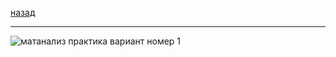 [назад](../../../../README.md)
***
![матанализ практика вариант номер 1](../../../../images/1-sem/mathan/practice/att3/math-mkn-pr3/pr1.jpg)
